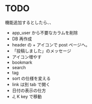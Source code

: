 # TODO

機能追加するとしたら、、

- app_user から不要なカラムを削除
- DB 再作成
- header の + アイコンで post ページへ。
- 「投稿しました」のメッセージ
- アイコン増やす
- bookmark
- search
- tag
- sort の仕様を変える
- link は別 tab で開く
- 日付の表示の仕方
- J, K key で移動
